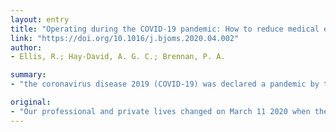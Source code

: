 ```yaml
---
layout: entry
title: "Operating during the COVID-19 pandemic: How to reduce medical error"
link: "https://doi.org/10.1016/j.bjoms.2020.04.002"
author:
- Ellis, R.; Hay-David, A. G. C.; Brennan, P. A.

summary:
- "the coronavirus disease 2019 (COVID-19) was declared a pandemic by the WHO. By March 16, surgical training was suspended, MRCS and FRCS examinations cancelled and all courses postponed. All elective, non-essential cases are currently cancelled. Our professional and private lives changed on March 11 2020. We present a short article on operating during the COVID-19 Pandemic. In theory, essential cancer surgery, emergency and trauma operating will continue. The coronational disease 2019 was declared an outbreak of the disease was declared the pandem by the World Health Organization."

original:
- "Our professional and private lives changed on March 11 2020 when the coronavirus disease 2019 (COVID-19) was declared a pandemic by the WHO. By March 16, surgical training was suspended, MRCS and FRCS examinations cancelled and all courses postponed. In theory, essential cancer surgery, emergency and trauma operating will continue. All elective, non-essential cases are currently cancelled. While we adapt to our new ways of working, we remind ourselves that surgeons are flexible, resilient and, ultimately, we are doctors in the first instance. We present a short article on operating during the COVID-19 pandemic."
---
```


